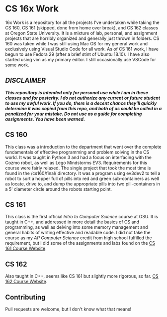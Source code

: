 # CS 16x Work
16x Work is a repository for all the projects I've undertaken while taking the CS 160, CS 161 (skipped, done from home over break), and CS 162 classes at Oregon State University. It is a mixture of lab, personal, and assignment projects that are horribly organized and generally just thrown in folders. CS 160 was taken while I was still using Mac OS for my general work and exclusively using Visual Studio Code for all work. As of CS 161 work, I have begun to use Fedora 29 (after a brief stint of Ubuntu 18.10). I have also started using vim as my primary editor. I still occasionally use VSCode for some work.


## *DISCLAIMER* 
***This repository is intended only for personal use while I am in these classes and for posterity. I do not authorize any current or future student to use my awful work. If you do, there is a decent chance they'll quickly determine it was copied from this repo, and both of us could be called in a penalized for your mistake. Do not use as a guide for completing assignments. You have been warned.***


## CS 160
This class was a introduction to the department that went over the complete fundamentals of effective programming and problem solving in the CS world. It was taught in Python 3 and had a focus on interfacing with the Cozmo robot, as well as Lego Mindstorms EV3. Requirements for this course were fairly relaxed. The single project that took the most time is found in the /cs160/final/ directory. It was a program using ev3dev2 to tell a robot to sort a hopper full of pills into red and green sub-containers as well as locate, drive to, and dump the appropriate pills into two pill-containers in a 5' diameter circle around the robots starting point.


## CS 161
This class is the first official *Intro to Computer Science* course at OSU. It is taught in C++, and addressed in more detail the basics of CS and programming, as well as delving into some memory management and general habits of writing effective and readable code. I did not take the course as my *AP Computer Science* credit from high school fulfilled the requirement, but I did some of the assignments and labs found on the [CS 161 Course Website](http://classes.engr.oregonstate.edu/eecs/winter2018/cs161-001/l).


## CS 162
Also taught in C++, seems like CS 161 but slightly more rigorous, so far. [CS 162 Course Website](http://web.engr.oregonstate.edu/~hessro/teaching/cs162-w19/).


## Contributing
Pull requests are welcome, but I don't know what that means!
